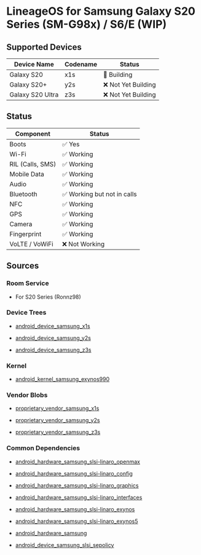 # LineageOS for Samsung Galaxy S20 Series (SM-G98x) / S6/E (WIP)

## Supported Devices

| Device Name | Codename | Status      |
|-------------|----------|-------------|
| Galaxy S20  | x1s      | 🚧 Building  |
| Galaxy S20+ | y2s      | ❌ Not Yet Building |
| Galaxy S20 Ultra | z3s | ❌ Not Yet Building |

## Status

| Component        | Status          |
|------------------|-----------------|
| Boots            | ✅ Yes          |
| Wi-Fi            | ✅ Working      |
| RIL (Calls, SMS) | ✅ Working      |
| Mobile Data      | ✅ Working      |
| Audio            | ✅ Working      |
| Bluetooth        | ✅ Working but not in calls |
| NFC              | ✅ Working      |
| GPS              | ✅ Working      |
| Camera           | ✅ Working      |
| Fingerprint      | ✅ Working      |
| VoLTE / VoWiFi   | ❌ Not Working  |

## Sources

### Room Service
- For S20 Series (Ronnz98)

### Device Trees
- [android_device_samsung_x1s](https://github.com/Ronnz98/android_device_samsung_x1s)
  
- [android_device_samsung_y2s](https://github.com/Ronnz98/android_device_samsung_y2s)
  
- [android_device_samsung_z3s](https://github.com/Ronnz98/android_device_samsung_z3s)

### Kernel
- [android_kernel_samsung_exynos990](https://github.com/Android-Artisan/android_kernel_samsung_exynos990)

### Vendor Blobs
- [proprietary_vendor_samsung_x1s](https://github.com/Ronnz98/proprietary_vendor_samsung_x1s)
  
- [proprietary_vendor_samsung_y2s](https://github.com/Ronnz98/proprietary_vendor_samsung_y2s)
  
- [proprietary_vendor_samsung_z3s](https://github.com/Ronnz98/proprietary_vendor_samsung_z3s)

### Common Dependencies
- [android_hardware_samsung_slsi-linaro_openmax](https://github.com/LineageOS/android_hardware_samsung_slsi-linaro_openmax)

- [android_hardware_samsung_slsi-linaro_config](https://github.com/LineageOS/android_hardware_samsung_slsi-linaro_config)
  
- [android_hardware_samsung_slsi-linaro_graphics](https://github.com/LineageOS/android_hardware_samsung_slsi-linaro_graphics)
  
- [android_hardware_samsung_slsi-linaro_interfaces](https://github.com/LineageOS/android_hardware_samsung_slsi-linaro_interfaces)
  
- [android_hardware_samsung_slsi-linaro_exynos](https://github.com/LineageOS/android_hardware_samsung_slsi-linaro_exynos)
  
- [android_hardware_samsung_slsi-linaro_exynos5](https://github.com/LineageOS/android_hardware_samsung_slsi-linaro_exynos5)
  
- [android_hardware_samsung](https://github.com/Ronnz98/android_hardware_samsung)
  
- [android_device_samsung_slsi_sepolicy](https://github.com/Ronnz98/android_device_samsung_slsi_sepolicy)
